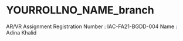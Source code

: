 # YOURROLLNO_NAME_branch
AR/VR Assignment
Registration Number : IAC-FA21-BGDD-004
Name : Adina Khalid
